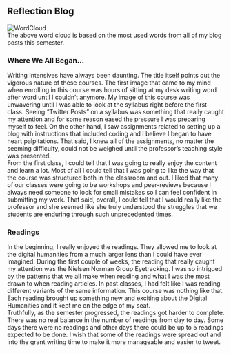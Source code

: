 ## Reflection Blog

![WordCloud](https://lsix642.github.io/Lizzie-S./images/WordCloud.png)  
The above word cloud is based on the most used words from all of my blog posts this semester.

### Where We All Began...  
Writing Intensives have always been daunting. The title itself points out the vigorous nature of these courses. The first image that came to my mind when enrolling in this course was hours of sitting at my desk writing word after word until I couldn’t anymore. My image of this course was unwavering until I was able to look at the syllabus right before the first class. Seeing “Twitter Posts” on a syllabus was something that really caught my attention and for some reason eased the pressure I was preparing myself to feel. On the other hand, I saw assignments related to setting up a blog with instructions that included coding and I believe I began to have heart palpitations. That said, I knew all of the assignments, no matter the seeming difficulty, could not be weighed until the professor’s teaching style was presented.  
From the first class, I could tell that I was going to really enjoy the content and learn a lot. Most of all I could tell that I was going to like the way that the course was structured both in the classroom and out. I liked that many of our classes were going to be workshops and peer-reviews because I always need someone to look for small mistakes so I can feel confident in submitting my work. That said, overall, I could tell that I would really like the professor and she seemed like she truly understood the struggles that we students are enduring through such unprecedented times.  

### Readings  
In the beginning, I really enjoyed the readings. They allowed me to look at the digital humanities from a much larger lens than I could have ever imagined. During the first couple of weeks, the reading that really caught my attention was the Nielsen Norman Group Eyetracking. I was so intrigued by the patterns that we all make when reading and what I was the most drawn to when reading articles. In past classes, I had felt like I was reading different variants of the same information. This course was nothing like that. Each reading brought up something new and exciting about the Digital Humanities and it kept me on the edge of my seat.  
Truthfully, as the semester progressed, the readings got harder to complete. There was no real balance in the number of readings from day to day. Some days there were no readings and other days there could be up to 5 readings expected to be done. I wish that some of the readings were spread out and into the grant writing time to make it more manageable and easier to tweet.  
